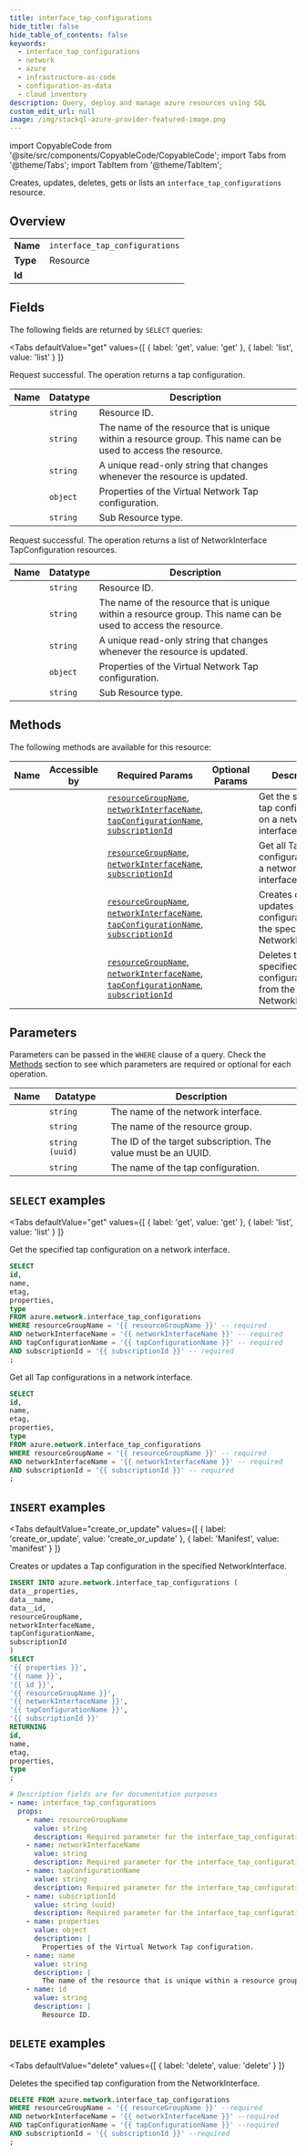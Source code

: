 ```yaml
--- 
title: interface_tap_configurations
hide_title: false
hide_table_of_contents: false
keywords:
  - interface_tap_configurations
  - network
  - azure
  - infrastructure-as-code
  - configuration-as-data
  - cloud inventory
description: Query, deploy and manage azure resources using SQL
custom_edit_url: null
image: /img/stackql-azure-provider-featured-image.png
---
```


import CopyableCode from '@site/src/components/CopyableCode/CopyableCode';
import Tabs from '@theme/Tabs';
import TabItem from '@theme/TabItem';

Creates, updates, deletes, gets or lists an <code>interface_tap_configurations</code> resource.

## Overview
<table><tbody>
<tr><td><b>Name</b></td><td><code>interface_tap_configurations</code></td></tr>
<tr><td><b>Type</b></td><td>Resource</td></tr>
<tr><td><b>Id</b></td><td><CopyableCode code="azure.network.interface_tap_configurations" /></td></tr>
</tbody></table>

## Fields

The following fields are returned by `SELECT` queries:

<Tabs
    defaultValue="get"
    values={[
        { label: 'get', value: 'get' },
        { label: 'list', value: 'list' }
    ]}
>
<TabItem value="get">

Request successful. The operation returns a tap configuration.

<table>
<thead>
    <tr>
    <th>Name</th>
    <th>Datatype</th>
    <th>Description</th>
    </tr>
</thead>
<tbody>
<tr>
    <td><CopyableCode code="id" /></td>
    <td><code>string</code></td>
    <td>Resource ID.</td>
</tr>
<tr>
    <td><CopyableCode code="name" /></td>
    <td><code>string</code></td>
    <td>The name of the resource that is unique within a resource group. This name can be used to access the resource.</td>
</tr>
<tr>
    <td><CopyableCode code="etag" /></td>
    <td><code>string</code></td>
    <td>A unique read-only string that changes whenever the resource is updated.</td>
</tr>
<tr>
    <td><CopyableCode code="properties" /></td>
    <td><code>object</code></td>
    <td>Properties of the Virtual Network Tap configuration.</td>
</tr>
<tr>
    <td><CopyableCode code="type" /></td>
    <td><code>string</code></td>
    <td>Sub Resource type.</td>
</tr>
</tbody>
</table>
</TabItem>
<TabItem value="list">

Request successful. The operation returns a list of NetworkInterface TapConfiguration resources.

<table>
<thead>
    <tr>
    <th>Name</th>
    <th>Datatype</th>
    <th>Description</th>
    </tr>
</thead>
<tbody>
<tr>
    <td><CopyableCode code="id" /></td>
    <td><code>string</code></td>
    <td>Resource ID.</td>
</tr>
<tr>
    <td><CopyableCode code="name" /></td>
    <td><code>string</code></td>
    <td>The name of the resource that is unique within a resource group. This name can be used to access the resource.</td>
</tr>
<tr>
    <td><CopyableCode code="etag" /></td>
    <td><code>string</code></td>
    <td>A unique read-only string that changes whenever the resource is updated.</td>
</tr>
<tr>
    <td><CopyableCode code="properties" /></td>
    <td><code>object</code></td>
    <td>Properties of the Virtual Network Tap configuration.</td>
</tr>
<tr>
    <td><CopyableCode code="type" /></td>
    <td><code>string</code></td>
    <td>Sub Resource type.</td>
</tr>
</tbody>
</table>
</TabItem>
</Tabs>

## Methods

The following methods are available for this resource:

<table>
<thead>
    <tr>
    <th>Name</th>
    <th>Accessible by</th>
    <th>Required Params</th>
    <th>Optional Params</th>
    <th>Description</th>
    </tr>
</thead>
<tbody>
<tr>
    <td><a href="#get"><CopyableCode code="get" /></a></td>
    <td><CopyableCode code="select" /></td>
    <td><a href="#parameter-resourceGroupName"><code>resourceGroupName</code></a>, <a href="#parameter-networkInterfaceName"><code>networkInterfaceName</code></a>, <a href="#parameter-tapConfigurationName"><code>tapConfigurationName</code></a>, <a href="#parameter-subscriptionId"><code>subscriptionId</code></a></td>
    <td></td>
    <td>Get the specified tap configuration on a network interface.</td>
</tr>
<tr>
    <td><a href="#list"><CopyableCode code="list" /></a></td>
    <td><CopyableCode code="select" /></td>
    <td><a href="#parameter-resourceGroupName"><code>resourceGroupName</code></a>, <a href="#parameter-networkInterfaceName"><code>networkInterfaceName</code></a>, <a href="#parameter-subscriptionId"><code>subscriptionId</code></a></td>
    <td></td>
    <td>Get all Tap configurations in a network interface.</td>
</tr>
<tr>
    <td><a href="#create_or_update"><CopyableCode code="create_or_update" /></a></td>
    <td><CopyableCode code="insert" /></td>
    <td><a href="#parameter-resourceGroupName"><code>resourceGroupName</code></a>, <a href="#parameter-networkInterfaceName"><code>networkInterfaceName</code></a>, <a href="#parameter-tapConfigurationName"><code>tapConfigurationName</code></a>, <a href="#parameter-subscriptionId"><code>subscriptionId</code></a></td>
    <td></td>
    <td>Creates or updates a Tap configuration in the specified NetworkInterface.</td>
</tr>
<tr>
    <td><a href="#delete"><CopyableCode code="delete" /></a></td>
    <td><CopyableCode code="delete" /></td>
    <td><a href="#parameter-resourceGroupName"><code>resourceGroupName</code></a>, <a href="#parameter-networkInterfaceName"><code>networkInterfaceName</code></a>, <a href="#parameter-tapConfigurationName"><code>tapConfigurationName</code></a>, <a href="#parameter-subscriptionId"><code>subscriptionId</code></a></td>
    <td></td>
    <td>Deletes the specified tap configuration from the NetworkInterface.</td>
</tr>
</tbody>
</table>

## Parameters

Parameters can be passed in the `WHERE` clause of a query. Check the [Methods](#methods) section to see which parameters are required or optional for each operation.

<table>
<thead>
    <tr>
    <th>Name</th>
    <th>Datatype</th>
    <th>Description</th>
    </tr>
</thead>
<tbody>
<tr id="parameter-networkInterfaceName">
    <td><CopyableCode code="networkInterfaceName" /></td>
    <td><code>string</code></td>
    <td>The name of the network interface.</td>
</tr>
<tr id="parameter-resourceGroupName">
    <td><CopyableCode code="resourceGroupName" /></td>
    <td><code>string</code></td>
    <td>The name of the resource group.</td>
</tr>
<tr id="parameter-subscriptionId">
    <td><CopyableCode code="subscriptionId" /></td>
    <td><code>string (uuid)</code></td>
    <td>The ID of the target subscription. The value must be an UUID.</td>
</tr>
<tr id="parameter-tapConfigurationName">
    <td><CopyableCode code="tapConfigurationName" /></td>
    <td><code>string</code></td>
    <td>The name of the tap configuration.</td>
</tr>
</tbody>
</table>

## `SELECT` examples

<Tabs
    defaultValue="get"
    values={[
        { label: 'get', value: 'get' },
        { label: 'list', value: 'list' }
    ]}
>
<TabItem value="get">

Get the specified tap configuration on a network interface.

```sql
SELECT
id,
name,
etag,
properties,
type
FROM azure.network.interface_tap_configurations
WHERE resourceGroupName = '{{ resourceGroupName }}' -- required
AND networkInterfaceName = '{{ networkInterfaceName }}' -- required
AND tapConfigurationName = '{{ tapConfigurationName }}' -- required
AND subscriptionId = '{{ subscriptionId }}' -- required
;
```
</TabItem>
<TabItem value="list">

Get all Tap configurations in a network interface.

```sql
SELECT
id,
name,
etag,
properties,
type
FROM azure.network.interface_tap_configurations
WHERE resourceGroupName = '{{ resourceGroupName }}' -- required
AND networkInterfaceName = '{{ networkInterfaceName }}' -- required
AND subscriptionId = '{{ subscriptionId }}' -- required
;
```
</TabItem>
</Tabs>


## `INSERT` examples

<Tabs
    defaultValue="create_or_update"
    values={[
        { label: 'create_or_update', value: 'create_or_update' },
        { label: 'Manifest', value: 'manifest' }
    ]}
>
<TabItem value="create_or_update">

Creates or updates a Tap configuration in the specified NetworkInterface.

```sql
INSERT INTO azure.network.interface_tap_configurations (
data__properties,
data__name,
data__id,
resourceGroupName,
networkInterfaceName,
tapConfigurationName,
subscriptionId
)
SELECT 
'{{ properties }}',
'{{ name }}',
'{{ id }}',
'{{ resourceGroupName }}',
'{{ networkInterfaceName }}',
'{{ tapConfigurationName }}',
'{{ subscriptionId }}'
RETURNING
id,
name,
etag,
properties,
type
;
```
</TabItem>
<TabItem value="manifest">

```yaml
# Description fields are for documentation purposes
- name: interface_tap_configurations
  props:
    - name: resourceGroupName
      value: string
      description: Required parameter for the interface_tap_configurations resource.
    - name: networkInterfaceName
      value: string
      description: Required parameter for the interface_tap_configurations resource.
    - name: tapConfigurationName
      value: string
      description: Required parameter for the interface_tap_configurations resource.
    - name: subscriptionId
      value: string (uuid)
      description: Required parameter for the interface_tap_configurations resource.
    - name: properties
      value: object
      description: |
        Properties of the Virtual Network Tap configuration.
    - name: name
      value: string
      description: |
        The name of the resource that is unique within a resource group. This name can be used to access the resource.
    - name: id
      value: string
      description: |
        Resource ID.
```
</TabItem>
</Tabs>


## `DELETE` examples

<Tabs
    defaultValue="delete"
    values={[
        { label: 'delete', value: 'delete' }
    ]}
>
<TabItem value="delete">

Deletes the specified tap configuration from the NetworkInterface.

```sql
DELETE FROM azure.network.interface_tap_configurations
WHERE resourceGroupName = '{{ resourceGroupName }}' --required
AND networkInterfaceName = '{{ networkInterfaceName }}' --required
AND tapConfigurationName = '{{ tapConfigurationName }}' --required
AND subscriptionId = '{{ subscriptionId }}' --required
;
```
</TabItem>
</Tabs>
